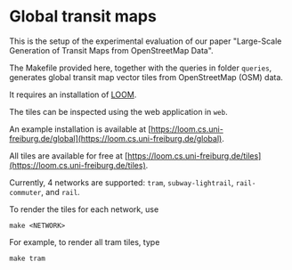 Global transit maps
===================

This is the setup of the experimental evaluation of our paper "Large-Scale Generation of Transit Maps from OpenStreetMap Data".

The Makefile provided here, together with the queries in folder `queries`, generates global transit map vector tiles from OpenStreetMap (OSM) data.

It requires an installation of [LOOM](https://github.com/ad-freiburg/loom).

The tiles can be inspected using the web application in `web`.

An example installation is available at [https://loom.cs.uni-freiburg.de/global](https://loom.cs.uni-freiburg.de/global).

All tiles are available for free at [https://loom.cs.uni-freiburg.de/tiles](https://loom.cs.uni-freiburg.de/tiles).

Currently, 4 networks are supported: `tram`, `subway-lightrail`, `rail-commuter`, and `rail`.

To render the tiles for each network, use

    make <NETWORK>

For example, to render all tram tiles, type

    make tram
